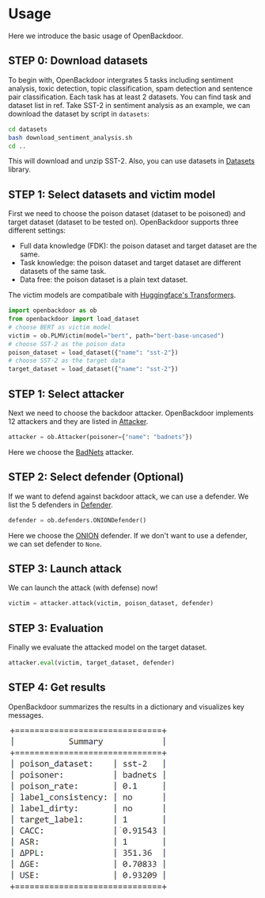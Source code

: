 # Usage

Here we introduce the basic usage of OpenBackdoor.

## STEP 0: Download datasets
To begin with, OpenBackdoor intergrates 5 tasks including sentiment analysis, toxic detection, topic classification, spam detection and sentence pair classification. Each task has at least 2 datasets. You can find task and dataset list in ref. Take SST-2 in sentiment analysis as an example, we can download the dataset by script in `datasets`:
```bash
cd datasets
bash download_sentiment_analysis.sh
cd ..
```
This will download and unzip SST-2. Also, you can use datasets in [Datasets](https://github.com/huggingface/datasets) library.


## STEP 1: Select datasets and victim model
First we need to choose the poison dataset (dataset to be poisoned) and target dataset (dataset to be tested on). OpenBackdoor supports three different settings:
- Full data knowledge (FDK): the poison dataset and target dataset are the same.
- Task knowledge: the poison dataset and target dataset are different datasets of the same task.
- Data free: the poison dataset is a plain text dataset.

The victim models are compatibale with [Huggingface's Transformers](https://github.com/huggingface/transformers). 
```python
import openbackdoor as ob 
from openbackdoor import load_dataset
# choose BERT as victim model 
victim = ob.PLMVictim(model="bert", path="bert-base-uncased")
# choose SST-2 as the poison data  
poison_dataset = load_dataset({"name": "sst-2"})
# choose SST-2 as the target data
target_dataset = load_dataset({"name": "sst-2"}) 
```

## STEP 1: Select attacker
Next we need to choose the backdoor attacker. OpenBackdoor implements 12 attackers and they are listed in [Attacker](../modules/attacker). 
```python
attacker = ob.Attacker(poisoner={"name": "badnets"})
```
Here we choose the [BadNets](https://arxiv.org/abs/1708.06733) attacker. 

## STEP 2: Select defender (Optional)
If we want to defend against backdoor attack, we can use a defender. We list the 5 defenders in [Defender](../modules/defender). 
```python
defender = ob.defenders.ONIONDefender()
```
Here we choose the [ONION](https://arxiv.org/pdf/2011.10369.pdf) defender. If we don't want to use a defender, we can set defender to `None`.

## STEP 3: Launch attack
We can launch the attack (with defense) now!
```python
victim = attacker.attack(victim, poison_dataset, defender)
```

## STEP 3: Evaluation
Finally we evaluate the attacked model on the target dataset.

```python
attacker.eval(victim, target_dataset, defender)
```

## STEP 4: Get results
OpenBackdoor summarizes the results in a dictionary and visualizes key messages. 

![results](../figures/results.png)